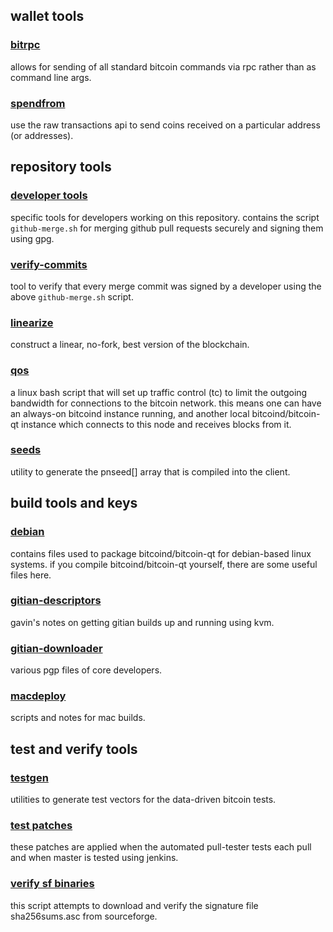 wallet tools
---------------------

### [bitrpc](/contrib/bitrpc) ###
allows for sending of all standard bitcoin commands via rpc rather than as command line args.

### [spendfrom](/contrib/spendfrom) ###

use the raw transactions api to send coins received on a particular
address (or addresses).

repository tools
---------------------

### [developer tools](/contrib/devtools) ###
specific tools for developers working on this repository.
contains the script `github-merge.sh` for merging github pull requests securely and signing them using gpg.

### [verify-commits](/contrib/verify-commits) ###
tool to verify that every merge commit was signed by a developer using the above `github-merge.sh` script.

### [linearize](/contrib/linearize) ###
construct a linear, no-fork, best version of the blockchain.

### [qos](/contrib/qos) ###

a linux bash script that will set up traffic control (tc) to limit the outgoing bandwidth for connections to the bitcoin network. this means one can have an always-on bitcoind instance running, and another local bitcoind/bitcoin-qt instance which connects to this node and receives blocks from it.

### [seeds](/contrib/seeds) ###
utility to generate the pnseed[] array that is compiled into the client.

build tools and keys
---------------------

### [debian](/contrib/debian) ###
contains files used to package bitcoind/bitcoin-qt
for debian-based linux systems. if you compile bitcoind/bitcoin-qt yourself, there are some useful files here.

### [gitian-descriptors](/contrib/gitian-descriptors) ###
gavin's notes on getting gitian builds up and running using kvm.

### [gitian-downloader](/contrib/gitian-downloader)
various pgp files of core developers. 

### [macdeploy](/contrib/macdeploy) ###
scripts and notes for mac builds. 

test and verify tools 
---------------------

### [testgen](/contrib/testgen) ###
utilities to generate test vectors for the data-driven bitcoin tests.

### [test patches](/contrib/test-patches) ###
these patches are applied when the automated pull-tester
tests each pull and when master is tested using jenkins.

### [verify sf binaries](/contrib/verifysfbinaries) ###
this script attempts to download and verify the signature file sha256sums.asc from sourceforge.
